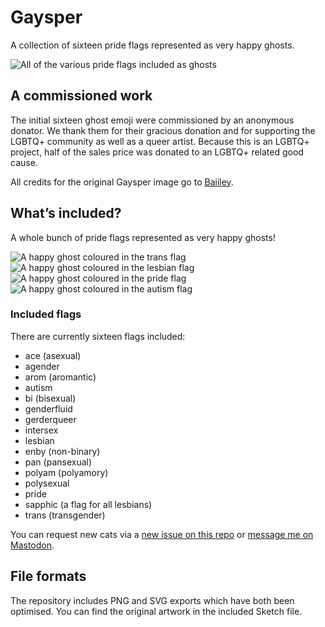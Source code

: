 # Gaysper

A collection of sixteen pride flags represented as very happy ghosts.

![All of the various pride flags included as ghosts](https://zoebijl.github.io/Gaysper/meta/Banner.png)

## A commissioned work

The initial sixteen ghost emoji were commissioned by an anonymous donator. We thank them for their gracious donation and for supporting the LGBTQ+ community as well as a queer artist. Because this is an LGBTQ+ project, half of the sales price was donated to an LGBTQ+ related good cause.

All credits for the original Gaysper image go to [Baiiley](https://www.redbubble.com/es/people/baiiley/collections/447573-emojis).

## What’s included?

A whole bunch of pride flags represented as very happy ghosts!

![A happy ghost coloured in the trans flag](https://zoebijl.github.io/Gaysper/PNG/Gaysper_Trans.png)
![A happy ghost coloured in the lesbian flag](https://zoebijl.github.io/Gaysper/PNG/Gaysper_LesbianLipstick.png)
![A happy ghost coloured in the pride flag](https://zoebijl.github.io/Gaysper/PNG/Gaysper.png)
![A happy ghost coloured in the autism flag](https://zoebijl.github.io/Gaysper/PNG/Gaysper_Autism.png)

### Included flags

There are currently sixteen flags included:

- ace (asexual)
- agender
- arom (aromantic)
- autism
- bi (bisexual)
- genderfluid
- gerderqueer
- intersex
- lesbian
- enby (non-binary)
- pan (pansexual)
- polyam (polyamory)
- polysexual
- pride
- sapphic (a flag for all lesbians)
- trans (transgender)

You can request new cats via a [new issue on this repo](https://github.com/ZoeBijl/Gaysper/issues/new) or [message me on Mastodon](https://queer.garden/@moiety).

## File formats

The repository includes PNG and SVG exports which have both been optimised. You can find the original artwork in the included Sketch file.
